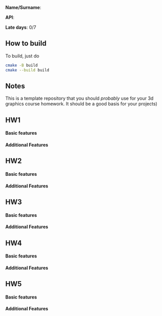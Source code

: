 **Name/Surname**:

**API**:

**Late days**: 0/7

## How to build

To build, just do

```sh
cmake -B build
cmake --build build
```

## Notes

This is a template repository that you should *probably* use for your 3d graphics course homework. 
It should be a good basis for your projects)

## HW1

#### Basic features

#### Additional Features

## HW2

#### Basic features

#### Additional Features

## HW3

#### Basic features

#### Additional Features

## HW4

#### Basic features

#### Additional Features

## HW5

#### Basic features

#### Additional Features
